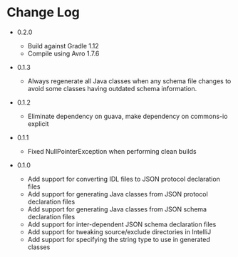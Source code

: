 # Change Log

* 0.2.0
    * Build against Gradle 1.12
    * Compile using Avro 1.7.6

* 0.1.3
    * Always regenerate all Java classes when any schema file changes to avoid some classes having outdated schema information.

* 0.1.2
    * Eliminate dependency on guava, make dependency on commons-io explicit

* 0.1.1
    * Fixed NullPointerException when performing clean builds

* 0.1.0
    * Add support for converting IDL files to JSON protocol declaration files
    * Add support for generating Java classes from JSON protocol declaration files
    * Add support for generating Java classes from JSON schema declaration files
    * Add support for inter-dependent JSON schema declaration files
    * Add support for tweaking source/exclude directories in IntelliJ
    * Add support for specifying the string type to use in generated classes
